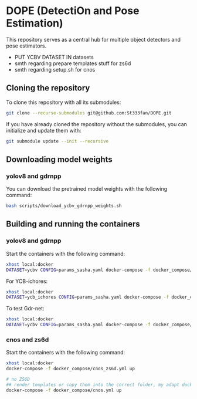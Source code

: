 # DOPE (DetectiOn and Pose Estimation)

This repository serves as a central hub for multiple object detectors and pose estimators.

- PUT YCBV DATASET IN datasets
- smth regarding prepare templates stuff for zs6d
- smth regarding setup.sh for cnos

## Cloning the repository

To clone this repository with all its submodules:
```bash
git clone --recurse-submodules git@github.com:St333fan/DOPE.git
```

If you have already cloned the repository without the submodules, you can initialize and update them with:
```bash
git submodule update --init --recursive
```

## Downloading model weights
### yolov8 and gdrnpp
You can download the pretrained model weights with the following command:
```bash
bash scripts/download_ycbv_gdrnpp_weights.sh
```

## Building and running the containers
### yolov8 and gdrnpp
Start the containers with the following command:
```bash
xhost local:docker
DATASET=ycbv CONFIG=params_sasha.yaml docker-compose -f docker_compose/gdrnpp_yolov8.yml up
```
For YCB-ichores:
```bash
xhost local:docker
DATASET=ycb_ichores CONFIG=params_sasha.yaml docker-compose -f docker_compose/gdrnpp_yolov8.yml up
```

To test Gdr-net:
```bash
xhost local:docker
DATASET=ycbv CONFIG=params_sasha.yaml docker-compose -f docker_compose/gdrnpp_yolov8_test.yml up
```

### cnos and zs6d
Start the containers with the following command:
```bash
xhost local:docker
docker-compose -f docker_compose/cnos_zs6d.yml up

# no ZS6D
## render templates or copy them into the correct folder, my adapt docker-compose or dockerfile
docker-compose -f docker_compose/cnos.yml up
```
